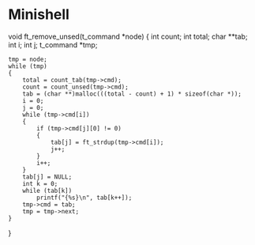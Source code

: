 # Minishell

void	ft_remove_unsed(t_command *node)
{
	int 	count;
	int		total;
	char	**tab;
	int		i;
	int		j;
	t_command	*tmp;

	tmp = node;
	while (tmp)
	{
		total = count_tab(tmp->cmd);
		count = count_unsed(tmp->cmd);
		tab = (char **)malloc(((total - count) + 1) * sizeof(char *));
		i = 0;
		j = 0;
		while (tmp->cmd[i])
		{
			if (tmp->cmd[j][0] != 0)
			{
				tab[j] = ft_strdup(tmp->cmd[i]);
				j++;
			}
			i++;
		}
		tab[j] = NULL;
		int k = 0;
		while (tab[k])
			printf("{%s}\n", tab[k++]);
		tmp->cmd = tab;
		tmp = tmp->next;
	}
}